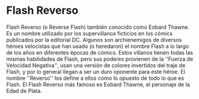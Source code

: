 # Flash Reverso

Flash Reverso (o Reverse Flash) también conocido como Eobard Thawne. Es un nombre utilizado por los supervillanos ficticios en los cómics publicados por la editorial DC. Algunos son archienemigos de diversos héroes velocistas que han usado (o heredaron) el nombre Flash a lo largo de los años en diferentes épocas de cómics. Estos villanos tienen todas las mismas habilidades de Flash, pero sus poderes provienen de la ''Fuerza de Velocidad Negativa'', usan una versión de colores invertidos del traje de Flash, y por lo general llegan a ser un duro oponente para este héroe. El nombre ''Reverso'' los define a ellos como lo opuesto de todo lo que es Flash. El Flash Reverso más famoso es Eobard Thawne, el personaje de la Edad de Plata.
